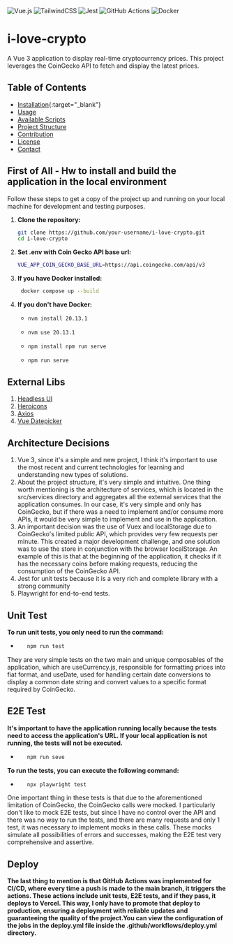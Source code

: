 ![Vue.js](https://img.shields.io/badge/vuejs-%2335495e.svg?style=for-the-badge&logo=vuedotjs&logoColor=%234FC08D)
![TailwindCSS](https://img.shields.io/badge/tailwindcss-%2338B2AC.svg?style=for-the-badge&logo=tailwind-css&logoColor=white)
![Jest](https://img.shields.io/badge/-jest-%23C21325?style=for-the-badge&logo=jest&logoColor=white)
![GitHub Actions](https://img.shields.io/badge/github%20actions-%232671E5.svg?style=for-the-badge&logo=githubactions&logoColor=white)
![Docker](https://img.shields.io/badge/docker-%230db7ed.svg?style=for-the-badge&logo=docker&logoColor=white)
# i-love-crypto

A Vue 3 application to display real-time cryptocurrency prices. This project leverages the CoinGecko API to fetch and display the latest prices.

## Table of Contents

- [Installation](#installation){:target="_blank"}
- [Usage](#usage)
- [Available Scripts](#available-scripts)
- [Project Structure](#project-structure)
- [Contribution](#contribution)
- [License](#license)
- [Contact](#contact)

## First of All - Hw to install and build the application in the local environment

Follow these steps to get a copy of the project up and running on your local machine for development and testing purposes.

1. **Clone the repository:**
   
   ```sh
   git clone https://github.com/your-username/i-love-crypto.git
   cd i-love-crypto
   
2. **Set .env with Coin Gecko API base url:**
   
   ```sh
   VUE_APP_COIN_GECKO_BASE_URL=https://api.coingecko.com/api/v3

4. **If you have Docker installed:**
   
   ```sh
    docker compose up --build
   
5. **If you don't have Docker:**

   * ```sh
     nvm install 20.13.1
     
   * ```sh
     nvm use 20.13.1

   * ```sh
     npm install npm run serve

   * ```sh
     npm run serve
     
## External Libs

1. [Headless UI](https://headlessui.com/v1/vue/disclosure)
2. [Heroicons](https://vue-hero-icons.netlify.app/) 
3. [Axios](https://axios-http.com/)
4. [Vue Datepicker](https://vue3datepicker.com/)

## Architecture Decisions

1. Vue 3, since it's a simple and new project, I think it's important to use the most recent and current technologies for learning and understanding new types of solutions.
2. About the project structure, it's very simple and intuitive. One thing worth mentioning is the architecture of services, which is located in the src/services directory and aggregates all the external services that the application consumes. In our case, it's very simple and only has CoinGecko, but if there was a need to implement and/or consume more APIs, it would be very simple to implement and use in the application.
3. An important decision was the use of Vuex and localStorage due to CoinGecko's limited public API, which provides very few requests per minute. This created a major development challenge, and one solution was to use the store in conjunction with the browser localStorage. An example of this is that at the beginning of the application, it checks if it has the necessary coins before making requests, reducing the consumption of the CoinGecko API.
4. Jest for unit tests because it is a very rich and complete library with a strong community
5. Playwright for end-to-end tests.

## Unit Test 

**To run unit tests, you only need to run the command:**

* ```sh
     npm run test

They are very simple tests on the two main and unique composables of the application, which are useCurrency.js, responsible for formatting prices into fiat format, and useDate, used for handling certain date conversions to display a common date string and convert values to a specific format required by CoinGecko.

## E2E Test

**It's important to have the application running locally because the tests need to access the application's URL. If your local application is not running, the tests will not be executed.**

* ```sh
     npm run seve

**To run the tests, you can execute the following command:**

* ```sh
     npx playwright test

One important thing in these tests is that due to the aforementioned limitation of CoinGecko, the CoinGecko calls were mocked. I particularly don't like to mock E2E tests, but since I have no control over the API and there was no way to run the tests, and there are many requests and only 1 test, it was necessary to implement mocks in these calls. These mocks simulate all possibilities of errors and successes, making the E2E test very comprehensive and assertive.

## Deploy 

**The last thing to mention is that GitHub Actions was implemented for CI/CD, where every time a push is made to the main branch, it triggers the actions. These actions include unit tests, E2E tests, and if they pass, it deploys to Vercel. This way, I only have to promote that deploy to production, ensuring a deployment with reliable updates and guaranteeing the quality of the project.You can view the configuration of the jobs in the deploy.yml file inside the .github/workflows/deploy.yml directory.**














 


